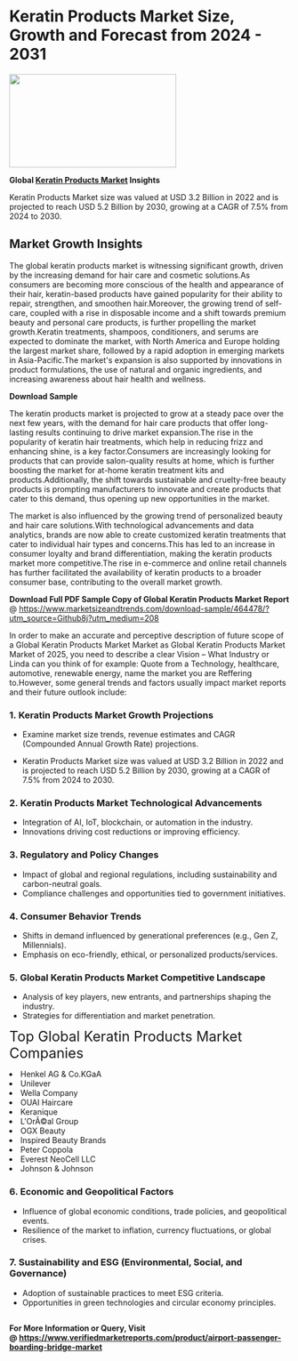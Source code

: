 <H1>Keratin Products Market Size, Growth and Forecast from 2024 - 2031</H1><img class="aligncenter size-medium wp-image-584254" src="https://thirdeyenews.in/wp-content/uploads/2024/09/Global-Market-Research-300x168.jpeg" alt="" width="300" height="168" /><p><strong>Global&nbsp;<a href="https://www.marketsizeandtrends.com/download-sample/464478/?utm_source=Github8j?utm_medium=208">Keratin Products Market</a> Insights</strong></p><p>Keratin Products Market size was valued at USD 3.2 Billion in 2022 and is projected to reach USD 5.2 Billion by 2030, growing at a CAGR of 7.5% from 2024 to 2030.</p><p><h2>Market Growth Insights</h2> <p>The global keratin products market is witnessing significant growth, driven by the increasing demand for hair care and cosmetic solutions.As consumers are becoming more conscious of the health and appearance of their hair, keratin-based products have gained popularity for their ability to repair, strengthen, and smoothen hair.Moreover, the growing trend of self-care, coupled with a rise in disposable income and a shift towards premium beauty and personal care products, is further propelling the market growth.Keratin treatments, shampoos, conditioners, and serums are expected to dominate the market, with North America and Europe holding the largest market share, followed by a rapid adoption in emerging markets in Asia-Pacific.The market's expansion is also supported by innovations in product formulations, the use of natural and organic ingredients, and increasing awareness about hair health and wellness.</p> <p><strong>Download Sample</strong></p> <p>The keratin products market is projected to grow at a steady pace over the next few years, with the demand for hair care products that offer long-lasting results continuing to drive market expansion.The rise in the popularity of keratin hair treatments, which help in reducing frizz and enhancing shine, is a key factor.Consumers are increasingly looking for products that can provide salon-quality results at home, which is further boosting the market for at-home keratin treatment kits and products.Additionally, the shift towards sustainable and cruelty-free beauty products is prompting manufacturers to innovate and create products that cater to this demand, thus opening up new opportunities in the market.</p> <p>The market is also influenced by the growing trend of personalized beauty and hair care solutions.With technological advancements and data analytics, brands are now able to create customized keratin treatments that cater to individual hair types and concerns.This has led to an increase in consumer loyalty and brand differentiation, making the keratin products market more competitive.The rise in e-commerce and online retail channels has further facilitated the availability of keratin products to a broader consumer base, contributing to the overall market growth.</p> <p><span class=""><strong>Download Full PDF Sample Copy of Global Keratin Products Market Report</strong> @ <a href="https://www.marketsizeandtrends.com/download-sample/464478/?utm_source=Github8j?utm_medium=208" target="_blank">https://www.marketsizeandtrends.com/download-sample/464478/?utm_source=Github8j?utm_medium=208</a></span></p><p>In order to make an accurate and perceptive description of future scope of a Global&nbsp;Keratin Products Market Market as Global&nbsp;Keratin Products Market Market of 2025, you need to describe a clear Vision &ndash; What Industry or Linda can you think of for example: Quote from a Technology, healthcare, automotive, renewable energy, name the market you are Reffering to.However, some general trends and factors usually impact market reports and their future outlook include:</p><h3>1.&nbsp;<strong>Keratin Products Market Growth Projections</strong></h3><ul><li>Examine market size trends, revenue estimates and CAGR (Compounded Annual Growth Rate) projections.</li><li><p>Keratin Products Market size was valued at USD 3.2 Billion in 2022 and is projected to reach USD 5.2 Billion by 2030, growing at a CAGR of 7.5% from 2024 to 2030.</p></li></ul><h3>2.&nbsp;<strong>Keratin Products Market Technological Advancements</strong></h3><ul><li>Integration of AI, IoT, blockchain, or automation in the industry.</li><li>Innovations driving cost reductions or improving efficiency.</li></ul><h3>3.&nbsp;<strong>Regulatory and Policy Changes</strong></h3><ul><li>Impact of global and regional regulations, including sustainability and carbon-neutral goals.</li><li>Compliance challenges and opportunities tied to government initiatives.</li></ul><h3>4.&nbsp;<strong>Consumer Behavior Trends</strong></h3><ul><li>Shifts in demand influenced by generational preferences (e.g., Gen Z, Millennials).</li><li>Emphasis on eco-friendly, ethical, or personalized products/services.</li></ul><h3>5.&nbsp;<strong>Global Keratin Products Market Competitive Landscape</strong></h3><ul><li>Analysis of key players, new entrants, and partnerships shaping the industry.</li><li>Strategies for differentiation and market penetration.</li></ul><p data-pm-slice="1 1 []"><span style="color: inherit; font-family: inherit; font-size: 25px;">Top Global Keratin Products Market Companies</span></p><div class="" data-test-id=""><p><li>Henkel AG & Co.KGaA</li><li> Unilever</li><li> Wella Company</li><li> OUAI Haircare</li><li> Keranique</li><li> L'OrÃ©al Group</li><li> OGX Beauty</li><li> Inspired Beauty Brands</li><li> Peter Coppola</li><li> Everest NeoCell LLC</li><li> Johnson & Johnson</li></p></div><h3>6.&nbsp;<strong>Economic and Geopolitical Factors</strong></h3><ul><li>Influence of global economic conditions, trade policies, and geopolitical events.</li><li>Resilience of the market to inflation, currency fluctuations, or global crises.</li></ul><h3>7.&nbsp;<strong>Sustainability and ESG (Environmental, Social, and Governance)</strong></h3><ul><li>Adoption of sustainable practices to meet ESG criteria.</li><li>Opportunities in green technologies and circular economy principles.</li></ul><h2><strong style="font-size: 14px;">For More Information or Query, Visit @&nbsp;</strong><a style="background-color: #ffffff; font-size: 14px;" href="https://www.marketsizeandtrends.com/report/keratin-products-market/" target="_blank">https://www.verifiedmarketreports.com/product/airport-passenger-boarding-bridge-market</a></h2>